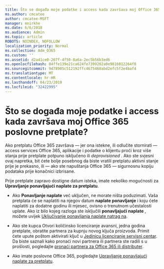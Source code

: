 ```yaml
---
title: Što se događa moje podatke i access kada završava moj Office 365 poslovne pretplate?
ms.author: cmcatee
author: cmcatee-MSFT
manager: mnirkhe
ms.date: 6/6/2018
ms.audience: Admin
ms.topic: article
ROBOTS: NOINDEX, NOFOLLOW
localization_priority: Normal
ms.collection: Adm_O365
ms.custom: ''
ms.assetid: d2a41ce0-207f-4f50-8a6a-2ec5b56b3ed6
ms.openlocfilehash: 04ffe139e21ca624fe7399202a0e9816012264f8
ms.sourcegitcommit: 9d78905c512192ffc4675468abd2efc5f2e4baf4
ms.translationtype: MT
ms.contentlocale: hr-HR
ms.lasthandoff: 04/23/2019
ms.locfileid: "32422995"
---
```

# <a name="what-happens-to-my-data-and-access-when-my-office-365-for-business-subscription-ends"></a>Što se događa moje podatke i access kada završava moj Office 365 poslovne pretplate?

Ako pretplatu Office 365 završava — jer ona istekne, ili odlučite stornirati — access services Office 365, aplikacije i podatke o klijentu proći kroz više stanja prije pretplate potpuno isključeno ili *deprovisioned*  . Ako ste svjesni ovaj napretka, bit ćete bolje posebnog da biste vratili pretplatu aktivni stanje prije je prekasno, ili — ako ste napuštanja Office 365 — sigurnosnu kopiju podataka prije konačnici izbrisane. 
  
Prije pretplate zapravo dostigne datum isteka, imate nekoliko mogućnosti za **Upravljanje ponavljajući naplate za pretplatu**. 
  
- Ako **Ponavljanje naplate** već uključen, ne morate ništa poduzimati. Vaša pretplata će se naplatiti na njegov datum **naplate ponavljanje** i koju ćete naplatiti za dodatne godinu ili mjesec, ovisno o trenutnom učestalosti uplate. Ako iz bilo kojeg razloga ste isključili **ponavljajući naplate** , možete uvijek [Uključivanje ponavljanja naplate natrag na](https://support.office.com/article/8d83b530-f4ca-47f6-a666-e5791cbacc7e).
    
- Ako ste kupca Otvori količinsko licenciranje avansni, jedna godina pretplate, obratite partnera za kupnju novog ključa proizvoda. Primit ćete upute poštom aktivirati ključ u [Jedinicu licenciranje servisni centar](https://go.microsoft.com/fwlink/p/?LinkID=282016). Da biste saznali kako pronaći novi partnera ili partnera ste radili s u prošlosti, pogledajte [pronaći partnera za Office 365 ili distributer](https://support.office.com/article/b6c18a9b-2aed-4c84-9d75-af709160258c).
    
- Ako imate poslovne Office 365, pogledajte [Upravljanje ponavljajući naplate za pretplatu](https://support.office.com/article/8d83b530-f4ca-47f6-a666-e5791cbacc7e).
    

